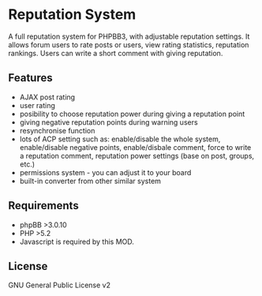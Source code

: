 Reputation System
=================

A full reputation system for PHPBB3, with adjustable reputation settings. It allows forum users to rate posts or users, view rating statistics, reputation rankings. Users can write a short comment with giving reputation.

Features
--------
* AJAX post rating
* user rating
* posibility to choose reputation power during giving a reputation point
* giving negative reputation points during warning users
* resynchronise function
* lots of ACP setting such as: enable/disable the whole system, enable/disable negative points, enable/disbale comment, force to write a reputation comment, reputation power settings (base on post, groups, etc.)
* permissions system - you can adjust it to your board
* built-in converter from other similar system

Requirements
------------

* phpBB >3.0.10
* PHP >5.2
* Javascript is required by this MOD.

License
-------

GNU General Public License v2